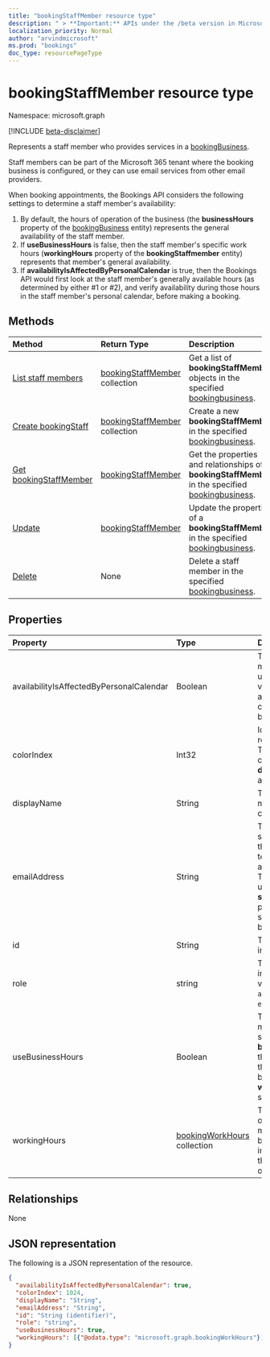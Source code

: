 ```yaml
---
title: "bookingStaffMember resource type"
description: " > **Important:** APIs under the /beta version in Microsoft Graph are in preview and are subject to change. Use of these APIs in production applications is not supported."
localization_priority: Normal
author: "arvindmicrosoft"
ms.prod: "bookings"
doc_type: resourcePageType
---
```


# bookingStaffMember resource type

Namespace: microsoft.graph

 [!INCLUDE [beta-disclaimer](../../includes/beta-disclaimer.md)]
 
Represents a staff member who provides services in a [bookingBusiness](bookingbusiness.md).

Staff members can be part of the Microsoft 365 tenant where the booking business is configured, or they can use email services from other email providers.

When booking appointments, the Bookings API considers the following settings to determine a staff member's availability: 

1. By default, the hours of operation of the business (the **businessHours** property of the [bookingBusiness](bookingbusiness.md) entity) represents the general availability of the staff member.
2. If **useBusinessHours** is false, then the staff member's specific work hours (**workingHours** property of the **bookingStaffmember** entity) represents that member's general availability.
3. If **availabilityIsAffectedByPersonalCalendar** is true, then the Bookings API would first look at the staff member's generally available hours (as determined by either #1 or #2), and verify availability during those hours in the staff member's personal calendar, before making a booking.

## Methods

| Method		   | Return Type	|Description|
|:---------------|:--------|:----------|
|[List staff members](../api/bookingbusiness-list-staffmembers.md) | [bookingStaffMember](bookingstaffmember.md) collection | Get a list of **bookingStaffMember** objects in the specified [bookingbusiness](../resources/bookingbusiness.md). |
|[Create bookingStaff](../api/bookingbusiness-post-staffmembers.md) | [bookingStaffMember](bookingstaffmember.md) collection | Create a new **bookingStaffMember** in the specified [bookingbusiness](../resources/bookingbusiness.md). |
|[Get bookingStaffMember](../api/bookingstaffmember-get.md) | [bookingStaffMember](bookingstaffmember.md) |Get the properties and relationships of a **bookingStaffMember** in the specified [bookingbusiness](../resources/bookingbusiness.md).|
|[Update](../api/bookingstaffmember-update.md) | [bookingStaffMember](bookingstaffmember.md)	|Update the properties of a **bookingStaffMember** in the specified [bookingbusiness](../resources/bookingbusiness.md).|
|[Delete](../api/bookingstaffmember-delete.md) | None |Delete a staff member in the specified [bookingbusiness](../resources/bookingbusiness.md). |

## Properties
| Property	   | Type	|Description|
|:---------------|:--------|:----------|
|availabilityIsAffectedByPersonalCalendar|Boolean|True means that if the staff member is a Microsoft 365 user, the Bookings API would verify the staff member's availability in their personal calendar in Microsoft 365, before making a booking. |
|colorIndex|Int32|Identifies a color to represent the staff member. The color corresponds to the color palette in the **Staff details** page in the Bookings app.|
|displayName|String|The name of the staff member, as displayed to customers. Required.|
|emailAddress|String|The email address of the staff member. This can be in the same Microsoft 365 tenant as the business, or in a different email domain. This email address can be used if the **sendConfirmationsToOwner** property is set to true in the scheduling policy of the business. Required.|
|id|String| The ID of the staff member, in a GUID format. Read-only.|
|role|string| The role of the staff member in the business. Possible values are: `guest`, `administrator`, `viewer`, `externalGuest`. Required.|
|useBusinessHours|Boolean|True means the staff member's availability is as specified in the **businessHours** property of the business. False means the availability is determined by the staff member's **workingHours** property setting.|
|workingHours|[bookingWorkHours](bookingworkhours.md) collection|The range of hours each day of the week that the staff member is available for booking. By default, they are initialized to be the same as the **businessHours** property of the business.|

## Relationships
None


## JSON representation

The following is a JSON representation of the resource.

<!-- {
  "blockType": "resource",
  "optionalProperties": [

  ],
  "@odata.type": "microsoft.graph.bookingStaffMember"
}-->

```json
{
  "availabilityIsAffectedByPersonalCalendar": true,
  "colorIndex": 1024,
  "displayName": "String",
  "emailAddress": "String",
  "id": "String (identifier)",
  "role": "string",
  "useBusinessHours": true,
  "workingHours": [{"@odata.type": "microsoft.graph.bookingWorkHours"}]
}

```

<!-- uuid: 8fcb5dbc-d5aa-4681-8e31-b001d5168d79
2015-10-25 14:57:30 UTC -->
<!--
{
  "type": "#page.annotation",
  "description": "bookingStaffMember resource",
  "keywords": "",
  "section": "documentation",
  "tocPath": "",
  "suppressions": []
}
-->



